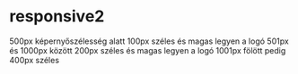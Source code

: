 # responsive2
500px képernyőszélesség alatt 100px széles és magas legyen a logó 501px és 1000px között 200px  széles és magas legyen a logó 1001px fölött pedig 400px széles
